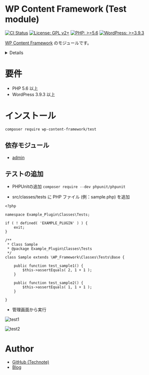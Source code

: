 # WP Content Framework (Test module)

[![CI Status](https://github.com/wp-content-framework/test/workflows/CI/badge.svg)](https://github.com/wp-content-framework/test/actions)
[![License: GPL v2+](https://img.shields.io/badge/License-GPL%20v2%2B-blue.svg)](http://www.gnu.org/licenses/gpl-2.0.html)
[![PHP: >=5.6](https://img.shields.io/badge/PHP-%3E%3D5.6-orange.svg)](http://php.net/)
[![WordPress: >=3.9.3](https://img.shields.io/badge/WordPress-%3E%3D3.9.3-brightgreen.svg)](https://wordpress.org/)

[WP Content Framework](https://github.com/wp-content-framework/core) のモジュールです。

<!-- START doctoc generated TOC please keep comment here to allow auto update -->
<!-- DON'T EDIT THIS SECTION, INSTEAD RE-RUN doctoc TO UPDATE -->
<details>
<summary>Details</summary>

- [要件](#%E8%A6%81%E4%BB%B6)
- [インストール](#%E3%82%A4%E3%83%B3%E3%82%B9%E3%83%88%E3%83%BC%E3%83%AB)
  - [依存モジュール](#%E4%BE%9D%E5%AD%98%E3%83%A2%E3%82%B8%E3%83%A5%E3%83%BC%E3%83%AB)
  - [テストの追加](#%E3%83%86%E3%82%B9%E3%83%88%E3%81%AE%E8%BF%BD%E5%8A%A0)
- [Author](#author)

</details>
<!-- END doctoc generated TOC please keep comment here to allow auto update -->

# 要件
- PHP 5.6 以上
- WordPress 3.9.3 以上

# インストール

``` composer require wp-content-framework/test ```

## 依存モジュール
* [admin](https://github.com/wp-content-framework/admin)

## テストの追加

- PHPUnitの追加
```composer require --dev phpunit/phpunit```

- src/classes/tests に PHP ファイル (例：sample.php) を追加
```
<?php

namespace Example_Plugin\Classes\Tests;

if ( ! defined( 'EXAMPLE_PLUGIN' ) ) {
	exit;
}

/**
 * Class Sample
 * @package Example_Plugin\Classes\Tests
 */
class Sample extends \WP_Framework\Classes\Tests\Base {

	public function test_sample1() {
		$this->assertEquals( 2, 1 + 1 );
	}

	public function test_sample2() {
		$this->assertEquals( 1, 1 + 1 );
	}

}
```

- 管理画面から実行

![test1](https://raw.githubusercontent.com/wp-content-framework/core/images/images/test1.png)

![test2](https://raw.githubusercontent.com/wp-content-framework/core/images/images/test2.png)

# Author
- [GitHub (Technote)](https://github.com/technote-space)
- [Blog](https://technote.space)
